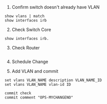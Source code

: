 

1. Confirm switch doesn't already have VLAN
```
show vlans | match 
show interfaces irb
```

2. Check Switch Core 

```
show interfaces irb.
```

3. Check Router 

```

```

4. Schedule Change 

5. Add VLAN and commit
```
set vlans VLAN_NAME description VLAN_NAME_ID
set vlans VLAN_NAME vlan-id ID

commit check
commit comment "OPS-MYCHANGENO"
```
